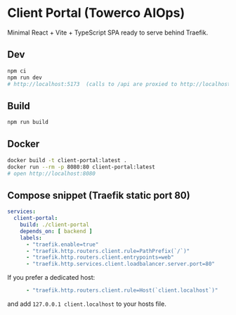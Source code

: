 # Client Portal (Towerco AIOps)
Minimal React + Vite + TypeScript SPA ready to serve behind Traefik.

## Dev
```bash
npm ci
npm run dev
# http://localhost:5173  (calls to /api are proxied to http://localhost/api)
```

## Build
```bash
npm run build
```

## Docker
```bash
docker build -t client-portal:latest .
docker run --rm -p 8080:80 client-portal:latest
# open http://localhost:8080
```

## Compose snippet (Traefik static port 80)
```yaml
services:
  client-portal:
    build: ./client-portal
    depends_on: [ backend ]
    labels:
      - "traefik.enable=true"
      - "traefik.http.routers.client.rule=PathPrefix(`/`)"
      - "traefik.http.routers.client.entrypoints=web"
      - "traefik.http.services.client.loadbalancer.server.port=80"
```

If you prefer a dedicated host:
```yaml
      - "traefik.http.routers.client.rule=Host(`client.localhost`)"
```
and add `127.0.0.1 client.localhost` to your hosts file.
